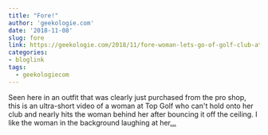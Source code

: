 ```yaml
---
title: "Fore!"
author: 'geekologie.com'
date: '2018-11-08'
slug: fore
link: https://geekologie.com/2018/11/fore-woman-lets-go-of-golf-club-at-top-g.php
categories:
- bloglink
tags:
  - geekologiecom
---
```


Seen here in an outfit that was clearly just purchased from the pro shop, this is an ultra-short video of a woman at Top Golf who can't hold onto her club and nearly hits the woman behind her after bouncing it off the ceiling. I like the woman in the background laughing at her[... <i class="fas fa-external-link-alt"></i>](https://geekologie.com/2018/11/fore-woman-lets-go-of-golf-club-at-top-g.php)

